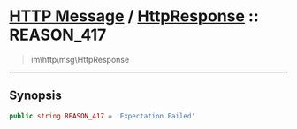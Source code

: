 # [HTTP Message](http.md) / [HttpResponse](http-HttpResponse.md) :: REASON_417
 > im\http\msg\HttpResponse
____

## Synopsis
```php
public string REASON_417 = 'Expectation Failed'
```
